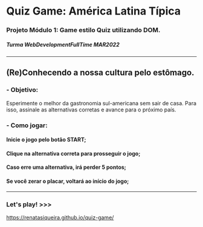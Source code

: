 # Quiz Game: América Latina Típica

### Projeto Módulo 1: Game estilo Quiz utilizando DOM. 
##### Turma WebDevelopmentFullTime MAR2022
---
## (Re)Conhecendo a nossa cultura pelo estômago.

### - Objetivo:
 Esperimente o melhor da gastronomia sul-americana sem sair de casa. Para isso, assinale as alternativas corretas e avance para o próximo país.

### - Como jogar:
#### Inicie o jogo pelo botão START;
#### Clique na alternativa correta para prosseguir o jogo;
#### Caso erre uma alternativa, irá perder 5 pontos;
#### Se você zerar o placar, voltará ao início do jogo;

---
### Let's play! >>> 
https://renatasiqueira.github.io/quiz-game/


